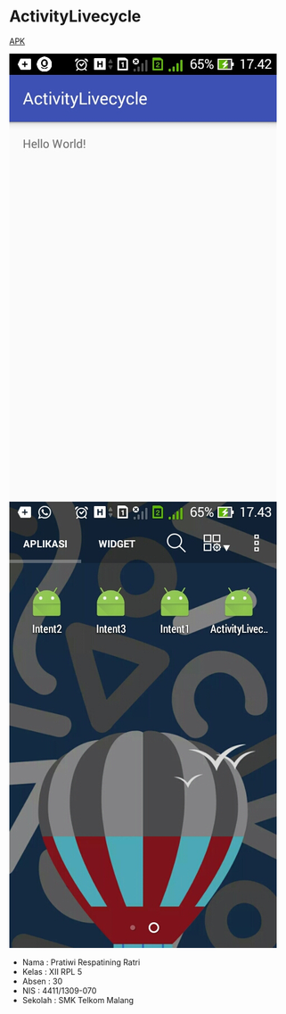 # ActivityLivecycle

[APK](https://drive.google.com/open?id=0B4nF0jtNvWLSRkEyTWk4dlBCOWs)

![Screenshots1](https://github.com/Pratiwiratri/ActivityLivecycle/blob/master/Screenshot_2016-10-31-17-42-29%5B1%5D.jpg)
![Screenshots1](https://github.com/Pratiwiratri/ActivityLivecycle/blob/master/Screenshot_2016-10-31-17-43-29%5B1%5D.jpg)

* Nama : Pratiwi Respatining Ratri
* Kelas : XII RPL 5
* Absen : 30
* NIS : 4411/1309-070
* Sekolah : SMK Telkom Malang
